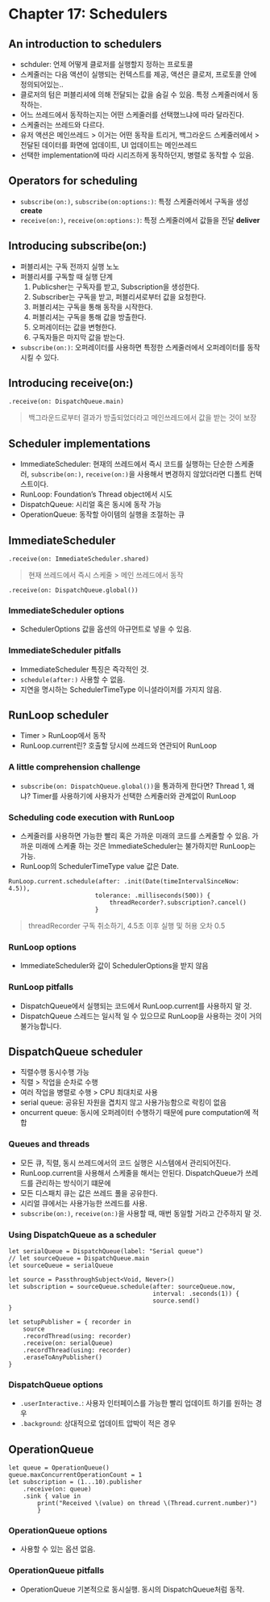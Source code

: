 # Chapter 17: Schedulers

## An introduction to schedulers

- schduler: 언제 어떻게 클로저를 실행할지 정하는 프로토콜
- 스케줄러는 다음 액션이 실행되는 컨텍스트를 제공, 액션은 클로저, 프로토콜 안에 정의되어있는..
- 클로저의 텀은 퍼블리셔에 의해 전달되는 값을 숨길 수 있음. 특정 스케줄러에서 동작하는.
- 어느 쓰레드에서 동작하는지는 어떤 스케줄러를 선택했느냐에 따라 달라진다.
- 스케줄러는 쓰레드와 다르다.
- 유저 액션은 메인쓰레드 > 이거는 어떤 동작을 트리거, 백그라운드 스케줄러에서 > 전달된 데이터를 화면에 업데이트, UI 업데이트는 메인쓰레드
- 선택한 implementation에 따라 시리즈하게 동작하던지, 병렬로 동작할 수 있음.

## Operators for scheduling

- `subscribe(on:)`, `subscribe(on:options:)`: 특정 스케줄러에서 구독을 생성 **create**
- `receive(on:)`, `receive(on:options:)`: 특정 스케줄러에서 값들을 전달 **deliver**

## Introducing subscribe(on:)

- 퍼블리셔는 구독 전까지 실행 노노
- 퍼블리셔를 구독할 때 실행 단계
    1. Publicsher는 구독자를 받고, Subscription을 생성한다.
	2. Subscriber는 구독을 받고, 퍼블리셔로부터 값을 요청한다.
	3. 퍼블리셔는 구독을 통해 동작을 시작한다.
	4. 퍼블리셔는 구독을 통해 값을 방출한다.
	5. 오퍼레이터는 값을 변형한다.
	6. 구독자들은 마지막 값을 받는다.
- `subscribe(on:)`: 오퍼레이터를 사용하면 특정한 스케줄러에서 오퍼레이터를 동작시킬 수 있다.

## Introducing receive(on:)

~~~
.receive(on: DispatchQueue.main)
~~~
> 백그라운드로부터 결과가 방출되었더라고 메인쓰레드에서 값을 받는 것이 보장

## Scheduler implementations

- ImmediateScheduler: 
현재의 쓰레드에서 즉시 코드를 실행하는 단순한 스케줄러, `subscribe(on:)`, `receive(on:)`을 사용해서 변경하지 않았더라면 디폴트 컨텍스트이다.
- RunLoop: Foundation’s Thread object에서 시도
- DispatchQueue: 시리얼 혹은 동시에 동작 가능
- OperationQueue: 동작할 아이템의 실행을 조절하는 큐

## ImmediateScheduler

~~~
.receive(on: ImmediateScheduler.shared)
~~~
> 현재 쓰레드에서 즉시 스케줄 > 메인 쓰레드에서 동작

~~~
.receive(on: DispatchQueue.global())
~~~

### ImmediateScheduler options
- SchedulerOptions 값을 옵션의 아규먼트로 넣을 수 있음.

### ImmediateScheduler pitfalls

- ImmediateScheduler 특징은 즉각적인 것.
- `schedule(after:)` 사용할 수 없음.
- 지연을 명시하는 SchedulerTimeType 이니셜라이저를 가지지 않음.

## RunLoop scheduler

- Timer > RunLoop에서 동작
- RunLoop.current린? 호출할 당시에 쓰레드와 연관되어 RunLoop

### A little comprehension challenge

- `subscribe(on: DispatchQueue.global())`을 통과하게 한다면? Thread 1, 왜냐? Timer를 사용하기에 사용자가 선택한 스케줄러와 관계없이 RunLoop

### Scheduling code execution with RunLoop

- 스케줄러를 사용하면 가능한 빨리 혹은 가까운 미래의 코드를 스케줄할 수 있음. 가까운 미래에 스케줄 하는 것은 ImmediateScheduler는 불가하지만 RunLoop는 가능.
- RunLoop의 SchedulerTimeType value 값은 Date.

~~~
RunLoop.current.schedule(after: .init(Date(timeIntervalSinceNow: 4.5)), 
						tolerance: .milliseconds(500)) {
							threadRecorder?.subscription?.cancel() 
						}
~~~
> threadRecorder 구독 취소하기, 4.5초 이후 실행 및 허용 오차 0.5

### RunLoop options

- ImmediateScheduler와 값이 SchedulerOptions을 받지 않음

### RunLoop pitfalls

- DispatchQueue에서 실행되는 코드에서 RunLoop.current를 사용하지 말 것.
- DispatchQueue 스레드는 일시적 일 수 있으므로 RunLoop을 사용하는 것이 거의 불가능합니다.

## DispatchQueue scheduler

- 직렬수행 동시수행 가능
- 직렬 > 작업을 순차로 수행
- 여러 작업을 병렬로 수행 > CPU 최대치로 사용
- serial queue: 공유된 자원을 겹치지 않고 사용가능함으로 락킹이 없음
- oncurrent queue: 동시에 오퍼레이터 수행하기 때문에 pure computation에 적합

### Queues and threads

- 모든 큐, 직렬, 동시 쓰레드에서의 코드 실행은 시스템에서 관리되어진다.
- RunLoop.current을 사용해서 스케줄을 해서는 안된다. DispatchQueue가 쓰레드를 관리하는 방식이기 떄문에
- 모든 디스패치 큐는 값은 쓰레드 풀을 공유한다.
- 시리얼 큐에서는 사용가능한 쓰레드를 사용.
- `subscribe(on:)`, `receive(on:)`을 사용할 때, 매번 동일할 거라고 간주하지 말 것.

### Using DispatchQueue as a scheduler

~~~
let serialQueue = DispatchQueue(label: "Serial queue")
// let sourceQueue = DispatchQueue.main
let sourceQueue = serialQueue

let source = PassthroughSubject<Void, Never>()
let subscription = sourceQueue.schedule(after: sourceQueue.now,
                                        interval: .seconds(1)) {
                                        source.send()
}

let setupPublisher = { recorder in
	source
	.recordThread(using: recorder) 
	.receive(on: serialQueue) 
	.recordThread(using: recorder) 
	.eraseToAnyPublisher()
}
~~~

### DispatchQueue options

- `.userInteractive.`: 사용자 인터페이스를 가능한 빨리 업데이트 하기를 원하는 경우
-  `.background`: 상대적으로 업데이트 압박이 적은 경우

## OperationQueue

~~~
let queue = OperationQueue()
queue.maxConcurrentOperationCount = 1
let subscription = (1...10).publisher
	.receive(on: queue)
	.sink { value in
		print("Received \(value) on thread \(Thread.current.number)")
		}
~~~

### OperationQueue options

- 사용할 수 있는 옵션 없음.

### OperationQueue pitfalls

- OperationQueue 기본적으로 동시실행. 동시의 DispatchQueue처럼 동작.


